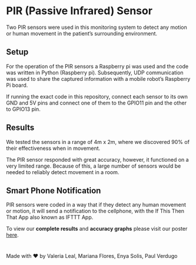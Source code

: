 # PIR (Passive Infrared) Sensor

Two PIR sensors were used in this monitoring system to detect any motion or human movement in the patient’s surrounding environment.

## Setup
For the operation of the PIR sensors a Raspberry pi was used and the code was written in Python (Raspberry pi). Subsequently, UDP communication was used to share the captured information with a mobile robot’s Raspberry Pi board.

If running the exact code in this repository, connect each sensor to its own GND and 5V pins and connect one of them to the GPIO11 pin and the other to GPIO13 pin.

## Results
We tested the sensors in a range of 4m x 2m, where we discovered 90% of their effectiveness when in movement.

The PIR sensor responded with great accuracy, however, it functioned on a very limited range. Because of this, a large number of sensors would be needed to reliably detect movement in a room.

## Smart Phone Notification
PIR sensors were coded in a way that if they detect any human movement or motion, it will send a notification to the cellphone, with the If This Then That App also known as IFTTT App.

To view our **complete results** and **accuracy graphs** please visit our poster [here](https://drive.google.com/file/d/1cZVY9iUgGnpz2CNg0B3yTOZmMcHKgG9y/view?usp=sharing).

#

Made with ❤️ by  Valeria Leal, Mariana Flores, Enya Solis, Paul Verdugo
